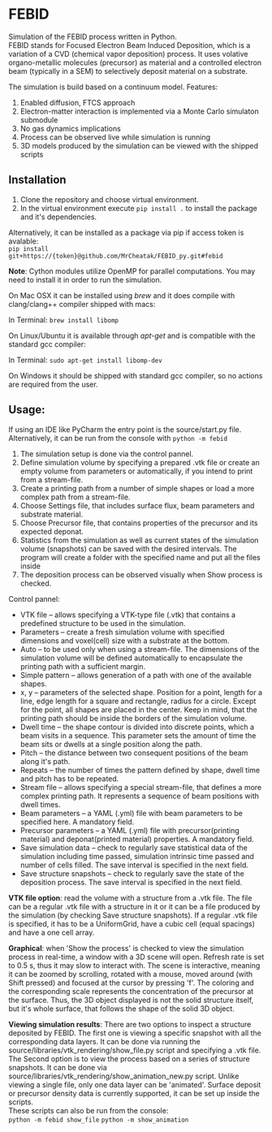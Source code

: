 # FEBID
Simulation of the FEBID process written in Python.  
FEBID stands for Focused Electron Beam Induced Deposition, which is a variation of a CVD (chemical vapor deposition) process.
It uses volative organo-metallic molecules (precursor) as material and a controlled electron beam (typically in a SEM)
to selectively deposit material on a substrate.  

The simulation is build based on a continuum model.
Features:
1. Enabled diffusion, FTCS approach
2. Electron-matter interaction is implemented via a Monte Carlo simulaton submodule
3. No gas dynamics implications
4. Process can be observed live while simulation is running
5. 3D models produced by the simulation can be viewed with the shipped scripts

## Installation

1. Clone the repository and choose virtual environment.
2. In the virtual environment execute `pip install .` to install the package and it's dependencies.

Alternatively, it can be installed as a package via pip if access token is avalable:  
`pip install git+https://{token}@github.com/MrCheatak/FEBID_py.git#febid`

**Note**: Cython modules utilize OpenMP for parallel computations. You may need to install it in order to run the simulation.

On Mac OSX it can be installed using *brew* and it does compile with clang/clang++ compiler shipped with macs:
	
In Terminal: `brew install libomp`

On Linux/Ubuntu it is available through *apt-get* and is compatible with the standard gcc compiler:

In Terminal: `sudo apt-get install libomp-dev`

On Windows it should be shipped with standard gcc compiler, so no actions are required from the user.

## Usage:

If using an IDE like PyCharm the entry point is the source/start.py file.  
Alternatively, it can be run from the console with `python -m febid`

1. The simulation setup is done via the control pannel.
2. Define simulation volume by specifying a prepared .vtk file or create an empty volume from parameters
 or automatically, if you intend to print from a stream-file.
3. Create a printing path from a number of simple shapes or load a more complex path from a stream-file.
4. Choose Settings file, that includes surface flux, beam parameters and substrate material.
5. Choose Precursor file, that contains properties of the precursor and its expected deponat.
6. Statistics from the simulation as well as current states of the simulation volume (snapshots) can be saved 
with the desired intervals. The program will create a folder with the specified name and put all the files 
inside
7. The deposition process can be observed visually when Show process is checked.

Control pannel:

* VTK file – allows specifying a VTK-type file (.vtk) that contains a predefined structure to be used in the simulation.
* Parameters – create a fresh simulation volume with specified dimensions and voxel(cell) size with a substrate at the bottom. 
* Auto – to be used only when using a stream-file. The dimensions of the simulation volume will be defined automatically to encapsulate the printing path with a sufficient margin.
* Simple pattern – allows generation of a path with one of the available shapes.
* x, y – parameters of the selected shape. Position for a point, length for a line, edge length for a square and rectangle, radius for a circle. Except for the point, all shapes are placed in the center. Keep in mind, that the printing path should be inside the borders of the simulation volume.
* Dwell time – the shape contour is divided into discrete points, which a beam visits in a sequence. This parameter sets the amount of time the beam sits or dwells at a single position along the path. 
* Pitch – the distance between two consequent positions of the beam along it's path.
* Repeats – the number of times the pattern defined by shape, dwell time and pitch has to be repeated.
* Stream file – allows specifying a special stream-file, that defines a more complex printing path. It represents a sequence of beam positions with dwell times.
* Beam parameters – a YAML (.yml) file with beam parameters to be specified here. A mandatory field.
* Precursor parameters – a YAML (.yml) file with precursor(printing material) and deponat(printed material) properties. A mandatory field.
* Save simulation data – check to regularly save statistical data of the simulation including time passed, simulation intrinsic time passed and number of cells filled. The save interval is specified in the next field.
* Save structure snapshots – check to regularly save the state of the deposition process. The save interval is specified in the next field.

**VTK file option**: read the volume with a structure from a .vtk file. The file can be a regular .vtk file with a structure in it
   or it can be a file produced by the simulation (by checking Save structure snapshots). If a regular .vtk file is specified, it
   has to be a UniformGrid, have a cubic cell (equal spacings) and have a one cell array.

**Graphical**: when 'Show the process' is checked to view the simulation process in real-time, a window with a 3D scene will open. Refresh rate is set to 0.5 s, thus it may slow to interact with. 
The scene is interactive, meaning it can be zoomed by scrolling, rotated  with a mouse, moved around (with Shift pressed) and focused at the cursor by pressing 'f'. 
The coloring and the corresponding scale represents the concentration of the precursor at the surface. Thus, the 3D object displayed is not the solid structure itself, but it's whole surface, that follows the shape of the solid 3D object.
   
**Viewing simulation results**: There are two options to inspect a structure deposited by FEBID. The first one is viewing a specific snapshot with all the corresponding data layers. It can be done via running the source/libraries/vtk_rendering/show_file.py script and specifying a .vtk file. 
The Second option is to view the process based on a series of structure snapshots. It can be done via source/libraries/vtk_rendering/show_animation_new.py script. Unlike viewing a single file, only one data layer can be 'animated'. Surface deposit or precursor density data is currently supported, it can be set up inside the scripts.  
These scripts can also be run from the console:  
`python -m febid show_file`
`python -m show_animation`